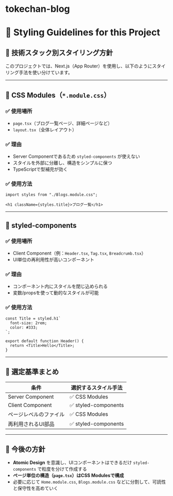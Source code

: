# tokechan-blog

# 🎨 Styling Guidelines for this Project

## 🧱 技術スタック別スタイリング方針

このプロジェクトでは、Next.js（App Router）を使用し、以下のようにスタイリング手法を使い分けています。

---

## 📁 CSS Modules（`*.module.css`）

### ✅ 使用場所
- `page.tsx`（ブログ一覧ページ、詳細ページなど）
- `layout.tsx`（全体レイアウト）

### ✅ 理由
- Server Componentであるため `styled-components` が使えない
- スタイルを外部に分離し、構造をシンプルに保つ
- TypeScriptで型補完が効く

### ✅ 使用方法
```tsx
import styles from "./Blogs.module.css";

<h1 className={styles.title}>ブログ一覧</h1>
```

---

## 💅 styled-components

### ✅ 使用場所
- Client Component（例：`Header.tsx`, `Tag.tsx`, `Breadcrumb.tsx`）
- UI単位の再利用性が高いコンポーネント

### ✅ 理由
- コンポーネント内にスタイルを閉じ込められる
- 変数/propsを使って動的なスタイルが可能

### ✅ 使用方法
```tsx
const Title = styled.h1`
  font-size: 2rem;
  color: #333;
`;

export default function Header() {
  return <Title>Hello</Title>;
}
```

---

## 🔄 選定基準まとめ
| 条件 | 選択するスタイル手法 |
|------|----------------------|
| Server Component | ✅ CSS Modules |
| Client Component | ✅ styled-components |
| ページレベルのファイル | ✅ CSS Modules |
| 再利用されるUI部品 | ✅ styled-components |

---

## 📝 今後の方針
- **Atomic Design** を意識し、UIコンポーネントはできるだけ `styled-components` で粒度を分けて作成する
- **ページ単位の構造（`page.tsx`）はCSS Modulesで構成**
- 必要に応じて `Home.module.css`, `Blogs.module.css` などに分割して、可読性と保守性を高めていく

